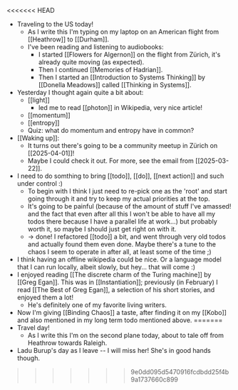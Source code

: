 <<<<<<< HEAD
- Traveling to the US today!
  - As I write this I'm typing on my laptop on an American flight from [[Heathrow]] to [[Durham]].
  - I've been reading and listening to audiobooks:
    - I started [[Flowers for Algernon]] on the flight from Zürich, it's already quite moving (as expected).
    - Then I continued [[Memories of Hadrian]].
    - Then I started an [[Introduction to Systems Thinking]] by [[Donella Meadows]] called [[Thinking in Systems]].
- Yesterday I thought again quite a bit about:
  - [[light]]
    - led me to read [[photon]] in Wikipedia, very nice article!
  - [[momentum]]
  - [[entropy]]
  - Quiz: what do momentum and entropy have in common?
- [[Waking up]]:
  - It turns out there's going to be a community meetup in Zürich on [[2025-04-01]]!
  - Maybe I could check it out. For more, see the email from [[2025-03-22]].
- I need to do somthing to bring [[todo]], [[do]], [[next action]] and such under control :)
  - To begin with I think I just need to re-pick one as the 'root' and start going through it and try to keep my actual priorities at the top.
  - It's going to be painful (because of the amount of stuff I've amassed! and the fact that even after all this I won't be able to have all my todos there because I have a parallel life at work...) but probably worth it, so maybe I should just get right on with it.
  - -> done! I refactored [[todo]] a bit, and went through very old todos and actually found them even done. Maybe there's a tune to the chaos I seem to operate in after all, at least some of the time ;)
- I think having an offline wikipedia could be nice. Or a language model that I can run locally, albeit slowly, but hey... that will come :)
- I enjoyed reading [[The discrete charm of the Turing machine]] by [[Greg Egan]]. This was in [[Instantiation]]; previously (in February) I read [[The Best of Greg Egan]], a selection of his short stories, and enjoyed them a lot!
  - He's definitely one of my favorite living writers.
- Now I'm giving [[Binding Chaos]] a taste, after finding it on my [[Kobo]] and also mentioned in my long term todo mentioned above.
=======
- Travel day!
  - As I write this I'm on the second plane today, about to tale off from Heathrow towards Raleigh.
- Ladu Burup's day as I leave -- I will miss her! She's in good hands though.
>>>>>>> 9e0dd095d5470916fcdbdd25f4b9a1737660c899
